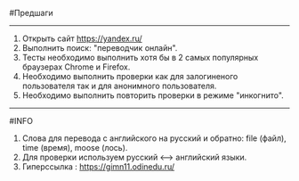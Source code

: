 #Предшаги
***
1. Открыть сайт https://yandex.ru/
2. Выполнить поиск: "переводчик онлайн".
3. Тесты необходимо выполнить хотя бы в 2 самых популярных браузерах Chrome и Firefox.
4. Необходимо выполнить проверки как для залогиненого пользователя так и для анонимного пользователя.
5. Необходимо выполнить повторить проверки в режиме "инкогнито".
***
#INFO
1. Слова для перевода с английского на русский и обратно: file (файл), time (время), moose (лось).
2. Для проверки используем русский <--> английский языки.
3. Гиперссылка : https://gimn11.odinedu.ru/
